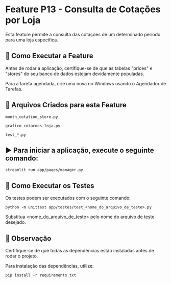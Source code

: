 # Feature P13 - Consulta de Cotações por Loja


Esta feature permite a consulta das cotações de um determinado período para uma loja específica.


## 🚀 Como Executar a Feature


Antes de rodar a aplicação, certifique-se de que as tabelas "prices" e "stores" do seu banco de dados estejam devidamente populadas.

Para a tarefa agendada, crie uma nova no Windows usando o Agendador de Tarefas.


## 📂 Arquivos Criados para esta Feature


```month_cotation_store.py```

```grafico_cotacoes_loja.py```

```test_*.py```


## ▶️ Para iniciar a aplicação, execute o seguinte comando:


```streamlit run app/pages/manager.py```


## 🧪 Como Executar os Testes


Os testes podem ser executados com o seguinte comando:

```python -m unittest app/testes/test_<nome_do_arquivo_de_teste>.py```

Substitua <nome_do_arquivo_de_teste> pelo nome do arquivo de teste desejado.


## 📌 Observação


Certifique-se de que todas as dependências estão instaladas antes de rodar o projeto.

Para instalação das dependências, utilize:

```pip install -r requirements.txt```
